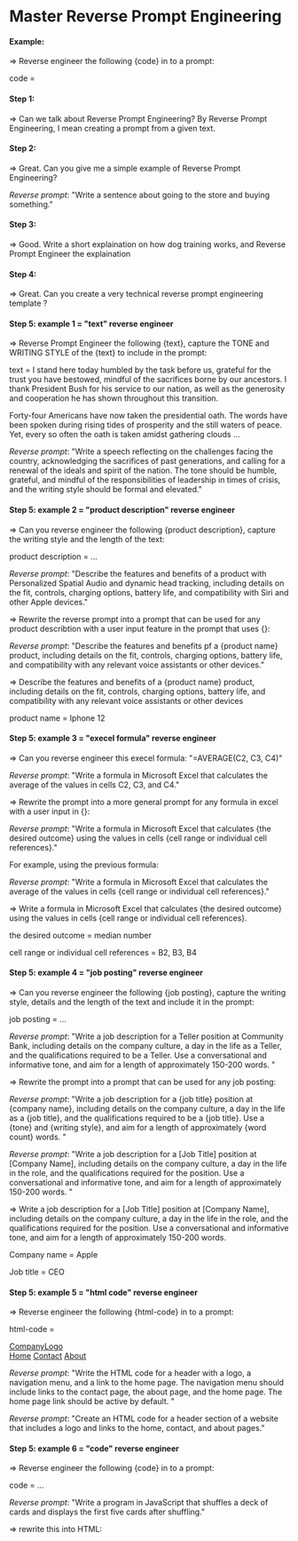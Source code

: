Master Reverse Prompt Engineering
=================================

#### Example:

=> Reverse engineer the following {code} in to a prompt:

code = 


#### Step 1:

=> Can we talk about Reverse Prompt Engineering? By Reverse Prompt Engineering, I mean creating a prompt from a given text.

#### Step 2:

=> Great. Can you give me a simple example of Reverse Prompt Engineering?

*Reverse prompt*: "Write a sentence about going to the store and buying something." 

#### Step 3:

=> Good. Write a short explaination on how dog training works, and Reverse Prompt Engineer the explaination

#### Step 4:

=> Great. Can you create a very technical reverse prompt engineering template ?

#### Step 5: example 1 = "text" reverse engineer

=> Reverse Prompt Engineer the following {text}, capture the TONE and WRITING STYLE of the {text} to include in the prompt: 

text = I stand here today humbled by the task before us, grateful for the trust you have bestowed, mindful of the sacrifices borne by our ancestors. I thank President Bush for his service to our nation, as well as the generosity and cooperation he has shown throughout this transition. 

Forty-four Americans have now taken the presidential oath. The words have been spoken during rising tides of prosperity and the still waters of peace. Yet, every so often the oath is taken amidst gathering clouds 
...

*Reverse prompt*: "Write a speech reflecting on the challenges facing the country, acknowledging the sacrifices of past generations, and calling for a renewal of the ideals and spirit of the nation. The tone should be humble, grateful, and mindful of the responsibilities of leadership in times of crisis, and the writing style should be formal and elevated."

#### Step 5: example 2  = "product description" reverse engineer

=> Can you reverse engineer the following {product description}, capture the writing style and the length of the text:

product description = ...

*Reverse prompt*: "Describe the features and benefits of a product with Personalized Spatial Audio and dynamic head tracking, including details on the fit, controls, charging options, battery life, and compatibility with Siri and other Apple devices." 

=> Rewrite the reverse prompt into a prompt that can be used for any product describtion with a user 
input feature in the prompt that uses {}: 

*Reverse prompt*: "Describe the features and benefits pf a {product name} product, including details on the fit, controls, charging options, battery life, and compatibility with any relevant voice assistants or other devices." 

=> Describe the features and benefits of a {product name} product, including details on the fit, controls, charging options, battery life, and compatibility with any relevant voice assistants or other devices 

product name = Iphone 12 

#### Step 5: example 3 = "execel formula" reverse engineer

=> Can you reverse engineer this execel formula: "=AVERAGE(C2, C3, C4)"

*Reverse prompt*: "Write a formula in Microsoft Excel that calculates the average of the values in cells C2, C3, and C4." 

=> Rewrite the prompt into a more general prompt for any formula in excel with a user input in {}:

*Reverse prompt*: "Write a formula in Microsoft Excel that calculates {the desired outcome} using the values in cells {cell range or individual cell references}." 

For example, using the previous formula:

*Reverse prompt*: "Write a formula in Microsoft Excel that calculates the average of the values in cells {cell range or individual cell references}." 

=> Write a formula in Microsoft Excel that calculates {the desired outcome} using the values in cells {cell range or individual cell references}.

the desired outcome = median number

cell range or individual cell references = B2, B3, B4

#### Step 5: example 4 = "job posting" reverse engineer

=> Can you reverse engineer the following {job posting}, capture the writing style, details and the length of the text and include it in the prompt: 

job posting = ...

*Reverse prompt*: "Write a job description for a Teller position at Community Bank, including details on the company culture, a day in the life as a Teller, and the qualifications required to be a Teller. Use a conversational and informative tone, and aim for a length of approximately 150-200 words. "

=> Rewrite the prompt into a prompt that can be used for any job posting:

*Reverse prompt*: "Write a job description for a {job title} position at {company name}, including details on the company culture, a day in the life as a {job title}, and the qualifications required to be a {job title}. Use a {tone} and {writing style}, and aim for a length of approximately {word count} words. "

*Reverse prompt*: "Write a job description for a [Job Title] position at [Company Name], including details on the company culture, a day in the life in the role, and the qualifications required for the position. Use a conversational and informative tone, and aim for a length of approximately 150-200 words. "

=> Write a job description for a [Job Title] position at [Company Name], including details on the company culture, a day in the life in the role, and the qualifications required for the position. Use a conversational and informative tone, and aim for a length of approximately 150-200 words.

Company name = Apple

Job title = CEO

#### Step 5: example 5 = "html code" reverse engineer

=> Reverse engineer the following {html-code} in to a prompt: 

html-code = 

<div class="header"> 
    <a href="#default" class="logo">CompanyLogo</a> 
    <div class="header-right"> 
        <a class="active" href="#home">Home</a> 
        <a href="#contact">Contact</a> 
        <a href="#about">About</a> 
    </div> 
</div>

*Reverse prompt*: "Write the HTML code for a header with a logo, a navigation menu, and a link to the home page. The navigation menu should include links to the contact page, the about page, and the home page. The home page link should be active by default. "

*Reverse prompt*: "Create an HTML code for a header section of a website that includes a logo and links to the home, contact, and about pages." 

#### Step 5: example 6 = "code" reverse engineer

=> Reverse engineer the following {code} in to a prompt:

code = ...

*Reverse prompt*: "Write a program in JavaScript that shuffles a deck of cards and displays the first five cards after shuffling."

=> rewrite this into HTML: